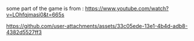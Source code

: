 some part of the game is from : https://www.youtube.com/watch?v=LOhfqjmasi0&t=665s

https://github.com/user-attachments/assets/33c05ede-13e1-4b4d-adb8-4382d5527ff3

